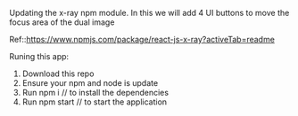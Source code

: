 Updating the x-ray npm module.
In this we will add 4 UI buttons to move the focus area of the dual image

Ref::https://www.npmjs.com/package/react-js-x-ray?activeTab=readme

Runing this app:
  1. Download this repo
  2. Ensure your npm and node is update
  3. Run npm i // to install the dependencies
  4. Run npm start // to start the application





